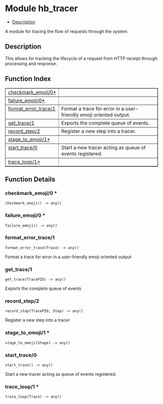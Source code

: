 

# Module hb_tracer #
* [Description](#description)

A module for tracing the flow of requests through the system.

<a name="description"></a>

## Description ##
This allows for tracking the lifecycle of a request from HTTP receipt through processing and response.<a name="index"></a>

## Function Index ##


<table width="100%" border="1" cellspacing="0" cellpadding="2" summary="function index"><tr><td valign="top"><a href="#checkmark_emoji-0">checkmark_emoji/0*</a></td><td></td></tr><tr><td valign="top"><a href="#failure_emoji-0">failure_emoji/0*</a></td><td></td></tr><tr><td valign="top"><a href="#format_error_trace-1">format_error_trace/1</a></td><td>Format a trace for error in a user-friendly emoji oriented output.</td></tr><tr><td valign="top"><a href="#get_trace-1">get_trace/1</a></td><td>Exports the complete queue of events.</td></tr><tr><td valign="top"><a href="#record_step-2">record_step/2</a></td><td>Register a new step into a tracer.</td></tr><tr><td valign="top"><a href="#stage_to_emoji-1">stage_to_emoji/1*</a></td><td></td></tr><tr><td valign="top"><a href="#start_trace-0">start_trace/0</a></td><td>Start a new tracer acting as queue of events registered.</td></tr><tr><td valign="top"><a href="#trace_loop-1">trace_loop/1*</a></td><td></td></tr></table>


<a name="functions"></a>

## Function Details ##

<a name="checkmark_emoji-0"></a>

### checkmark_emoji/0 * ###

`checkmark_emoji() -> any()`

<a name="failure_emoji-0"></a>

### failure_emoji/0 * ###

`failure_emoji() -> any()`

<a name="format_error_trace-1"></a>

### format_error_trace/1 ###

`format_error_trace(Trace) -> any()`

Format a trace for error in a user-friendly emoji oriented output

<a name="get_trace-1"></a>

### get_trace/1 ###

`get_trace(TracePID) -> any()`

Exports the complete queue of events

<a name="record_step-2"></a>

### record_step/2 ###

`record_step(TracePID, Step) -> any()`

Register a new step into a tracer

<a name="stage_to_emoji-1"></a>

### stage_to_emoji/1 * ###

`stage_to_emoji(Stage) -> any()`

<a name="start_trace-0"></a>

### start_trace/0 ###

`start_trace() -> any()`

Start a new tracer acting as queue of events registered.

<a name="trace_loop-1"></a>

### trace_loop/1 * ###

`trace_loop(Trace) -> any()`

